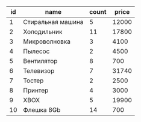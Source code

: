 | id | name | count | price |
| --- | --- | --- | --- |
| 1 | Стиральная машина | 5 | 12000 |
| 2 | Холодильник | 11 | 17800 |
| 3 | Микроволновка | 3 | 4100 |
| 4 | Пылесос | 2 | 4500 |
| 5 | Вентилятор | 8 | 700 |
| 6 | Телевизор | 7 | 31740 |
| 7 | Тостер | 2 | 2500 |
| 8 | Принтер | 4 | 3000 |
| 9 | XBOX | 5 | 19900 |
| 10 | Флешка 8Gb | 14 | 700 |
